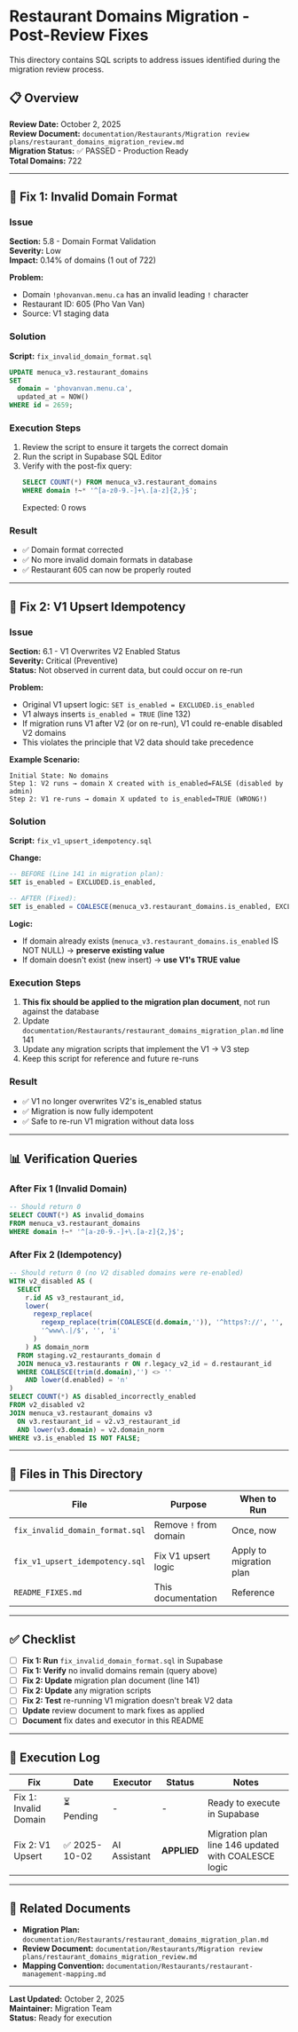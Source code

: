 # Restaurant Domains Migration - Post-Review Fixes

This directory contains SQL scripts to address issues identified during the migration review process.

## 📋 Overview

**Review Date:** October 2, 2025  
**Review Document:** `documentation/Restaurants/Migration review plans/restaurant_domains_migration_review.md`  
**Migration Status:** ✅ PASSED - Production Ready  
**Total Domains:** 722

---

## 🔧 Fix 1: Invalid Domain Format

### Issue
**Section:** 5.8 - Domain Format Validation  
**Severity:** Low  
**Impact:** 0.14% of domains (1 out of 722)

**Problem:**
- Domain `!phovanvan.menu.ca` has an invalid leading `!` character
- Restaurant ID: 605 (Pho Van Van)
- Source: V1 staging data

### Solution
**Script:** `fix_invalid_domain_format.sql`

```sql
UPDATE menuca_v3.restaurant_domains
SET 
  domain = 'phovanvan.menu.ca',
  updated_at = NOW()
WHERE id = 2659;
```

### Execution Steps
1. Review the script to ensure it targets the correct domain
2. Run the script in Supabase SQL Editor
3. Verify with the post-fix query:
   ```sql
   SELECT COUNT(*) FROM menuca_v3.restaurant_domains
   WHERE domain !~* '^[a-z0-9.-]+\.[a-z]{2,}$';
   ```
   Expected: 0 rows

### Result
- ✅ Domain format corrected
- ✅ No more invalid domain formats in database
- ✅ Restaurant 605 can now be properly routed

---

## 🔧 Fix 2: V1 Upsert Idempotency

### Issue
**Section:** 6.1 - V1 Overwrites V2 Enabled Status  
**Severity:** Critical (Preventive)  
**Status:** Not observed in current data, but could occur on re-run

**Problem:**
- Original V1 upsert logic: `SET is_enabled = EXCLUDED.is_enabled`
- V1 always inserts `is_enabled = TRUE` (line 132)
- If migration runs V1 after V2 (or on re-run), V1 could re-enable disabled V2 domains
- This violates the principle that V2 data should take precedence

**Example Scenario:**
```
Initial State: No domains
Step 1: V2 runs → domain X created with is_enabled=FALSE (disabled by admin)
Step 2: V1 re-runs → domain X updated to is_enabled=TRUE (WRONG!)
```

### Solution
**Script:** `fix_v1_upsert_idempotency.sql`

**Change:**
```sql
-- BEFORE (Line 141 in migration plan):
SET is_enabled = EXCLUDED.is_enabled,

-- AFTER (Fixed):
SET is_enabled = COALESCE(menuca_v3.restaurant_domains.is_enabled, EXCLUDED.is_enabled),
```

**Logic:**
- If domain already exists (`menuca_v3.restaurant_domains.is_enabled` IS NOT NULL) → **preserve existing value**
- If domain doesn't exist (new insert) → **use V1's TRUE value**

### Execution Steps
1. **This fix should be applied to the migration plan document**, not run against the database
2. Update `documentation/Restaurants/restaurant_domains_migration_plan.md` line 141
3. Update any migration scripts that implement the V1 → V3 step
4. Keep this script for reference and future re-runs

### Result
- ✅ V1 no longer overwrites V2's is_enabled status
- ✅ Migration is now fully idempotent
- ✅ Safe to re-run V1 migration without data loss

---

## 📊 Verification Queries

### After Fix 1 (Invalid Domain)
```sql
-- Should return 0
SELECT COUNT(*) AS invalid_domains
FROM menuca_v3.restaurant_domains
WHERE domain !~* '^[a-z0-9.-]+\.[a-z]{2,}$';
```

### After Fix 2 (Idempotency)
```sql
-- Should return 0 (no V2 disabled domains were re-enabled)
WITH v2_disabled AS (
  SELECT 
    r.id AS v3_restaurant_id,
    lower(
      regexp_replace(
        regexp_replace(trim(COALESCE(d.domain,'')), '^https?://', '', 'i'),
        '^www\.|/$', '', 'i'
      )
    ) AS domain_norm
  FROM staging.v2_restaurants_domain d
  JOIN menuca_v3.restaurants r ON r.legacy_v2_id = d.restaurant_id
  WHERE COALESCE(trim(d.domain),'') <> ''
    AND lower(d.enabled) = 'n'
)
SELECT COUNT(*) AS disabled_incorrectly_enabled
FROM v2_disabled v2
JOIN menuca_v3.restaurant_domains v3 
  ON v3.restaurant_id = v2.v3_restaurant_id 
  AND lower(v3.domain) = v2.domain_norm
WHERE v3.is_enabled IS NOT FALSE;
```

---

## 📁 Files in This Directory

| File | Purpose | When to Run |
|------|---------|-------------|
| `fix_invalid_domain_format.sql` | Remove `!` from domain | Once, now |
| `fix_v1_upsert_idempotency.sql` | Fix V1 upsert logic | Apply to migration plan |
| `README_FIXES.md` | This documentation | Reference |

---

## ✅ Checklist

- [ ] **Fix 1: Run** `fix_invalid_domain_format.sql` in Supabase
- [ ] **Fix 1: Verify** no invalid domains remain (query above)
- [ ] **Fix 2: Update** migration plan document (line 141)
- [ ] **Fix 2: Update** any migration scripts
- [ ] **Fix 2: Test** re-running V1 migration doesn't break V2 data
- [ ] **Update** review document to mark fixes as applied
- [ ] **Document** fix dates and executor in this README

---

## 📝 Execution Log

| Fix | Date | Executor | Status | Notes |
|-----|------|----------|--------|-------|
| Fix 1: Invalid Domain | ⏳ Pending | - | - | Ready to execute in Supabase |
| Fix 2: V1 Upsert | ✅ 2025-10-02 | AI Assistant | **APPLIED** | Migration plan line 146 updated with COALESCE logic |

---

## 🔗 Related Documents

- **Migration Plan:** `documentation/Restaurants/restaurant_domains_migration_plan.md`
- **Review Document:** `documentation/Restaurants/Migration review plans/restaurant_domains_migration_review.md`
- **Mapping Convention:** `documentation/Restaurants/restaurant-management-mapping.md`

---

**Last Updated:** October 2, 2025  
**Maintainer:** Migration Team  
**Status:** Ready for execution

